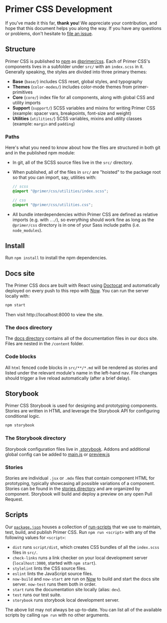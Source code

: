 # Primer CSS Development

If you've made it this far, **thank you**! We appreciate your contribution, and hope that this document helps you along the way. If you have any questions or problems, don't hesitate to [file an issue](https://github.com/primer/css/issues/new).

## Structure
Primer CSS is published to [npm] as [@primer/css]. Each of Primer CSS's components lives in a subfolder under `src/` with an `index.scss` in it. Generally speaking, the styles are divided into three primary themes:

* **Base** (`base/`) includes CSS reset, global styles, and typography
* **Themes** (`color-modes/`) includes color-mode themes from primer-primitives
* **Core** (`core/`) index file for all components, along with global CSS and utility imports
* **Support** (`support/`) SCSS variables and mixins for writing Primer CSS (example: spacer vars, breakpoints, font-size and weight)
* **Utilities** (`utilities/`) SCSS variables, mixins and utility classes (example: `margin` and `padding`)


### Paths
Here's what you need to know about how the files are structured in both git and in the published npm module:

* In git, all of the SCSS source files live in the `src/` directory.
* When published, all of the files in `src/` are "hoisted" to the package root so that you can import, say, utilities with:

    ```scss
    // scss
    @import "@primer/css/utilities/index.scss";

    // css
    @import "@primer/css/utilities.css";
    ```

* All bundle interdependencies within Primer CSS are defined as relative imports (e.g. with `../`), so everything should work fine as long as the `@primer/css` directory is in one of your Sass include paths (i.e. `node_modules`).


## Install
Run `npm install` to install the npm dependencies.

## Docs site
The Primer CSS docs are built with React using [Doctocat](https://primer.style/doctocat) and automatically deployed on every push to this repo with [Now]. You can run the server locally with:

```sh
npm start
```

Then visit http://localhost:8000 to view the site.

### The docs directory
The [docs directory](../docs/) contains all of the documentation files in our docs site. Files are nested in the `/content` folder.


### Code blocks
All `html` fenced code blocks in `src/**/*.md` will be rendered as stories and listed under the relevant module's name in the left-hand nav. File changes should trigger a live reload automatically (after a brief delay).

## Storybook

Primer CSS Storybook is used for designing and prototyping components. Stories are written in HTML and leverage the Storybook API for configuring conditional logic. 

```sh
npm storybook
```

### The Storybook directory
Storybook configuration files live in [.storybook](../docs/.storybook). Addons and additional global config can be added to [main.js](../docs/.storybook/main.js) or [preview.js](../docs/.storybook/preview.js)

### Stories
Stories are individual `.jsx` or `.mdx` files that contain component HTML for prototyping, typically showcasing all possible variations of a component. Stories can be found in the [stories directory](../docs/src/stories/components) and are organized by component. Storybook will build and deploy a preview on any open Pull Request.
## Scripts
Our [`package.json`](package.json) houses a collection of [run-scripts] that we use to maintain, test, build, and publish Primer CSS. Run `npm run <script>` with any of the following values for `<script>`:

* `dist` runs `script/dist`, which creates CSS bundles of all the `index.scss` files in `src/`.
* `check-links` runs a link checker on your local development server (`localhost:3000`, started with `npm start`).
* `stylelint` lints the CSS source files.
* `eslint` lints the JavaScript source files.
* `now-build` and `now-start` are run on [Now] to build and start the docs site server. `now-test` runs them both in order.
* `start` runs the documentation site locally (alias: `dev`).
* `test` runs our test suite.
* `storybook` runs storybook local development server.

The above list may not always be up-to-date. You can list all of the available scripts by calling `npm run` with no other arguments.


[@primer/css]: https://www.npmjs.com/package/@primer/css
[run-scripts]: https://docs.npmjs.com/cli/run-script
[now]: https://zeit.co/now
[npm]: https://www.npmjs.com/
[npx]: https://www.npmjs.com/package/npx
